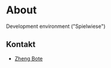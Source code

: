 # About

Development environment ("Spielwiese")

## Kontakt

- <a href="https://www.robert.hase-zheng.net" alt="Robert Zheng website">Zheng Bote</a>
